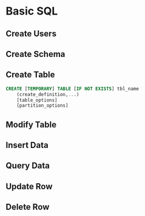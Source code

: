 # Basic SQL

## Create Users

## Create Schema

## Create Table
```sql
CREATE [TEMPORARY] TABLE [IF NOT EXISTS] tbl_name
    (create_definition,...)
    [table_options]
    [partition_options]
```
## Modify Table

## Insert Data

## Query Data

## Update Row

## Delete Row
